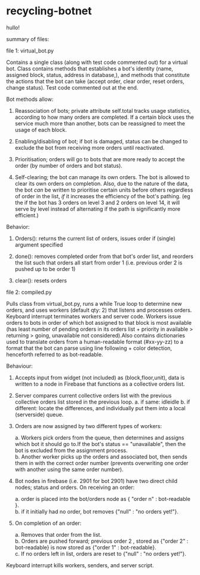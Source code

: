# recycling-botnet

hullo!

summary of files: 

file 1: virtual_bot.py

Contains a single class (along with test code commented out) for a virtual bot. Class contains methods that establishes a bot's identity (name, assigned block, status, address in database,), and methods that constitute the actions that the bot can take (accept order, clear order, reset orders, change status). Test code commented out at the end.

Bot methods allow:

1. Reassociation of bots; private attribute self.total tracks usage statistics, according to how many orders are completed. If a certain block uses the service much more than another, bots can be reassigned to meet the usage of each block.

2. Enabling/disabling of bot; if bot is damaged, status can be changed to exclude the bot from receiving more orders until reactivated.

3. Prioritisation; orders will go to bots that are more ready to accept the order (by number of orders and bot status).

4. Self-clearing; the bot can manage its own orders. The bot is allowed to clear its own orders on completion. Also, due to the nature of the data, the bot _can_ be written to prioritise certain units before others regardless of order in the list, _if_ it increases the efficiency of the bot's pathing. (eg the if the bot has 3 orders on level 3 and 2 orders on level 14, it will serve by level instead of alternating if the path is significantly more efficient.)

Behavior:
1. Orders(): returns the current list of orders, issues order if (single) argument specified

2. done(): removes completed order from that bot's order list, and reorders the list such that orders all start from order 1 (i.e. previous order 2 is pushed up to be order 1)

3. clear(): resets orders 


file 2: compiled.py

Pulls class from virtual_bot.py, runs a while True loop to determine new orders, and uses workers (default qty: 2) that listens and processes orders. Keyboard interrupt terminates workers and server code. Workers issue orders to bots in order of which bot assigned to that block is most available (has least number of pending orders in its orders list + priority in available > returning > going, unavailable not considered).Also contains dictionaries used to translate orders from a human-readable format (#xx-yy-zz) to a format that the bot can parse using line following + color detection, henceforth referred to as bot-readable.

Behaviour:

1.  Accepts input from widget (not included) as (block,floor,unit), data is written to a node in Firebase that functions as a collective orders list.  
  
2.  Server compares current collective orders list with the previous collective orders list stored in the previous loop.
  a. if same: idleidle
  b. if different: locate the differences, and individually put them into a local (serverside) queue.
  
3.  Orders are now assigned by two different types of workers:  

    a.  Workers pick orders from the queue, then determines and assigns which bot it should go to.If the bot's status == "unavailable", then the bot is excluded from the assignment process.  
    b.  Another worker picks up the orders and associated bot, then sends them in with the correct order number (prevents overwriting one order with another using the same order number).  

4.  Bot nodes in firebase (i.e. 2901 for bot 2901) have two direct child nodes; status and orders. On receiving an order:  

    a.  order is placed into the bot/orders node as { "order n" : bot-readable }.  
    b.  if it initially had no order, bot removes {"null" : "no orders yet!"}.  
  
5.  On completion of an order:

    a.  Removes that order from the list.  
    b.  Orders are pushed forward; previous order 2 , stored as {"order 2" : bot-readable} is now stored as {"order 1" : bot-readable}.  
    c.  If no orders left in list, orders are reset to {"null" : "no orders yet!"}.  

Keyboard interrupt kills workers, senders, and server script.
